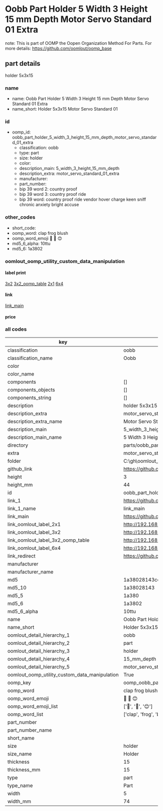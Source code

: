 # Oobb Part Holder 5 Width 3 Height 15 mm Depth Motor Servo Standard 01 Extra  

note: This is part of OOMP the Oopen Organization Method For Parts. For more details: https://github.com/oomlout/oomp_base

##  part details
  



holder 5x3x15



### name
* name: Oobb Part Holder 5 Width 3 Height 15 mm Depth Motor Servo Standard 01 Extra
* name_short: Holder 5x3x15 Motor Servo Standard 01
### id
* oomp_id: oobb_part_holder_5_width_3_height_15_mm_depth_motor_servo_standard_01_extra
  * classification: oobb
  * type: part
  * size: holder
  * color: 
  * description_main: 5_width_3_height_15_mm_depth
  * description_extra: motor_servo_standard_01_extra
  * manufacturer: 
  * part_number: 
  * bip 39 word 2: country proof
  * bip 39 word 3: country proof ride
  * bip 39 word: country proof ride vendor hover charge keen sniff chronic anxiety bright accuse

### other_codes
* short_code: 
* oomp_word: clap frog blush
* oomp_word_emoji :clap: :frog: :blush:
* md5_6_alpha: 10ttu
* md5_6: 1a3802






### oomlout_oomp_utility_custom_data_manipulation
#### label print
[3x2](http://192.168.1.245:1112/?label=oomp%2010ttu)
[3x2_oomp_table](http://192.168.1.108:1112/?label=oomp%2010ttu)
[2x1](http://192.168.1.242:1112/?label=oomp%2010ttu)
[6x4](http://192.168.1.55:1112/?label=oomp%2010ttu)    

#### link

[link_main](https://github.com/oomlout/oomlout_oobb_version_4_generated_parts/tree/main/navigation_oomp/oobb/part/holder/5_width_3_height_15_mm_depth/motor_servo_standard_01_extra/part)                              

#### price







### all codes 
| key | value |  
| --- | --- |  
| classification | oobb |  
| classification_name | Oobb |  
| color |  |  
| color_name |  |  
| components | [] |  
| components_objects | [] |  
| components_string | [] |  
| description | holder 5x3x15 |  
| description_extra | motor_servo_standard_01_extra |  
| description_extra_name | Motor Servo Standard 01 Extra |  
| description_main | 5_width_3_height_15_mm_depth |  
| description_main_name | 5 Width 3 Height 15 mm Depth |  
| directory | parts/oobb_part_holder_5_width_3_height_15_mm_depth_motor_servo_standard_01_extra |  
| extra | motor_servo_standard_01 |  
| folder | C:\gh\oomlout_oobb_version_4_generated_parts\parts\oobb_part_holder_5_width_3_height_15_mm_depth_motor_servo_standard_01_extra |  
| github_link | https://github.com/oomlout/oomlout_oomp_part_src/tree/main/parts/oobb_part_holder_5_width_3_height_15_mm_depth_motor_servo_standard_01_extra |  
| height | 3 |  
| height_mm | 44 |  
| id | oobb_part_holder_5_width_3_height_15_mm_depth_motor_servo_standard_01_extra |  
| link_1 | https://github.com/oomlout/oomlout_oobb_version_4_generated_parts/tree/main/navigation_oomp/oobb/part/holder/5_width_3_height_15_mm_depth/motor_servo_standard_01_extra/part |  
| link_1_name | link_main |  
| link_main | https://github.com/oomlout/oomlout_oobb_version_4_generated_parts/tree/main/navigation_oomp/oobb/part/holder/5_width_3_height_15_mm_depth/motor_servo_standard_01_extra/part |  
| link_oomlout_label_2x1 | http://192.168.1.242:1112/?label=oomp%2010ttu |  
| link_oomlout_label_3x2 | http://192.168.1.245:1112/?label=oomp%2010ttu |  
| link_oomlout_label_3x2_oomp_table | http://192.168.1.108:1112/?label=oomp%2010ttu |  
| link_oomlout_label_6x4 | http://192.168.1.55:1112/?label=oomp%2010ttu |  
| link_redirect | https://github.com/oomlout/oomlout_oobb_version_4_generated_parts/tree/main/parts/oobb_holder_05_03_15_ex_motor_servo_standard_01 |  
| manufacturer |  |  
| manufacturer_name |  |  
| md5 | 1a38028143cd6f349a373f2372eb1188 |  
| md5_10 | 1a38028143 |  
| md5_5 | 1a380 |  
| md5_6 | 1a3802 |  
| md5_6_alpha | 10ttu |  
| name | Oobb Part Holder 5 Width 3 Height 15 mm Depth Motor Servo Standard 01 Extra |  
| name_short | Holder 5x3x15 Motor Servo Standard 01 |  
| oomlout_detail_hierarchy_1 | oobb |  
| oomlout_detail_hierarchy_2 | part |  
| oomlout_detail_hierarchy_3 | holder |  
| oomlout_detail_hierarchy_4 | 15_mm_depth |  
| oomlout_detail_hierarchy_5 | motor_servo_standard_01_extra |  
| oomlout_oomp_utility_custom_data_manipulation | True |  
| oomp_key | oomp_oobb_part_holder_5_width_3_height_15_mm_depth_motor_servo_standard_01_extra |  
| oomp_word | clap frog blush |  
| oomp_word_emoji | :clap: :frog: :blush: |  
| oomp_word_emoji_list | [':clap:', ':frog:', ':blush:'] |  
| oomp_word_list | ['clap', 'frog', 'blush'] |  
| part_number |  |  
| part_number_name |  |  
| short_name |  |  
| size | holder |  
| size_name | Holder |  
| thickness | 15 |  
| thickness_mm | 15 |  
| type | part |  
| type_name | Part |  
| width | 5 |  
| width_mm | 74 |  
